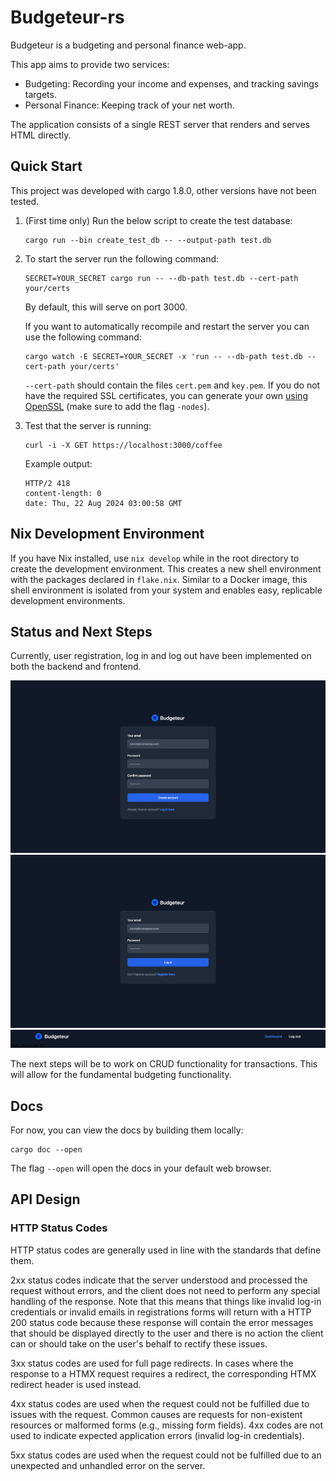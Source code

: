 # Budgeteur-rs

Budgeteur is a budgeting and personal finance web-app.

This app aims to provide two services:

- Budgeting: Recording your income and expenses, and tracking savings targets.
- Personal Finance: Keeping track of your net worth.

The application consists of a single REST server that renders and serves HTML directly.

## Quick Start

This project was developed with cargo 1.8.0, other versions have not been tested.

1. (First time only) Run the below script to create the test database:

    ```shell
    cargo run --bin create_test_db -- --output-path test.db
    ```

2. To start the server run the following command:

    ```shell
    SECRET=YOUR_SECRET cargo run -- --db-path test.db --cert-path your/certs
    ```

    By default, this will serve on port 3000.

    If you want to automatically recompile and restart the server you can use
    the following command:

    ```shell
    cargo watch -E SECRET=YOUR_SECRET -x 'run -- --db-path test.db --cert-path your/certs'
    ```

    `--cert-path` should contain the files `cert.pem` and `key.pem`.
    If you do not have the required SSL certificates, you can generate your
    own [using OpenSSL](https://stackoverflow.com/a/10176685) (make sure to
    add the flag `-nodes`).

3. Test that the server is running:

    ```shell
    curl -i -X GET https://localhost:3000/coffee
    ```

    Example output:

    ```text
    HTTP/2 418
    content-length: 0
    date: Thu, 22 Aug 2024 03:00:58 GMT
    ```

## Nix Development Environment

If you have Nix installed, use `nix develop` while in the root directory to
create the development environment.
This creates a new shell environment with the packages declared in `flake.nix`.
Similar to a Docker image, this shell environment is isolated from your system
and enables easy, replicable development environments.

## Status and Next Steps

Currently, user registration, log in and log out have been implemented on both
the backend and frontend.

![Preview of the registration page.](readme/register.png)
![Preview of the log in page.](readme/log_in.png)
![Preview of the dashboard page with a log out button.](readme/dashboard.png)

The next steps will be to work on CRUD functionality for transactions.
This will allow for the fundamental budgeting functionality.

## Docs

For now, you can view the docs by building them locally:

```shell
cargo doc --open
```

The flag `--open` will open the docs in your default web browser.

## API Design

### HTTP Status Codes

HTTP status codes are generally used in line with the standards that define
them.

2xx status codes indicate that the server understood and processed the
request without errors, and the client does not need to perform any special
handling of the response. Note that this means that things like invalid log-in
credentials or invalid emails in registrations forms will return with a HTTP
200 status code because these response will contain the error messages that
should be displayed directly to the user and there is no action the client can
or should take on the user's behalf to rectify these issues.

3xx status codes are used for full page redirects. In cases where the response
to a HTMX request requires a redirect, the corresponding HTMX redirect header
is used instead.

4xx status codes are used when the request could not be fulfilled due to
issues with the request. Common causes are requests for non-existent resources
or malformed forms (e.g., missing form fields). 4xx codes are not used to
indicate expected application errors (invalid log-in credentials).

5xx status codes are used when the request could not be fulfilled due to an
unexpected and unhandled error on the server.
